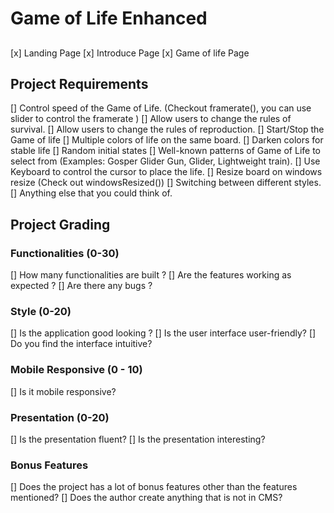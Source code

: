 # Game of Life Enhanced

##
[x] Landing Page
[x] Introduce Page
[x] Game of life Page

## Project Requirements
[] Control speed of the Game of Life. (Checkout framerate(), you can use slider to control the framerate )
[] Allow users to change the rules of survival.
[] Allow users to change the rules of reproduction.
[] Start/Stop the Game of life
[] Multiple colors of life on the same board.
[] Darken colors for stable life
[] Random initial states
[] Well-known patterns of Game of Life to select from (Examples: Gosper Glider Gun, Glider, Lightweight train).
[] Use Keyboard to control the cursor to place the life.
[] Resize board on windows resize (Check out windowsResized())
[] Switching between different styles.
[] Anything else that you could think of.

## Project Grading
### Functionalities (0-30)
[] How many functionalities are built ?
[] Are the features working as expected ?
[] Are there any bugs ?

### Style (0-20)
[] Is the application good looking ?
[] Is the user interface user-friendly?
[] Do you find the interface intuitive?

### Mobile Responsive (0 - 10)
[] Is it mobile responsive?

### Presentation (0-20)
[] Is the presentation fluent?
[] Is the presentation interesting?

### Bonus Features
[] Does the project has a lot of bonus features other than the features mentioned?
[] Does the author create anything that is not in CMS?
